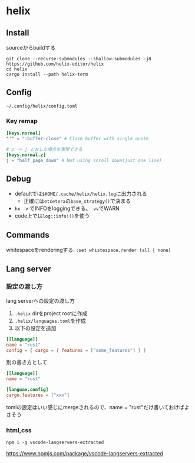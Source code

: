 # helix

## Install

sourceからbuildする
```shell
git clone --recurse-submodules --shallow-submodules -j8 https://github.com/helix-editor/helix
cd helix
cargo install --path helix-term
```

## Config

`~/.config/helix/config.toml`

### Key remap

```toml
[keys.normal]
"'" = ":buffer-close" # Close buffer with single quote

# z -> j とおした場合を表現できる
[keys.normal.z]
j = "half_page_down" # Not using scroll down(just one line)
```


## Debug

* defaultでは`$HOME/.cache/helix/helix.log`に出力される  
  * 正確には`etcetera`の`base_strategy()`で決まる
* `hx -v` でINFOをloggingできる。`-vv`でWARN
* code上では`log::info!()`を使う

## Commands

whitespaceをrenderingする. `:set whistespace.render (all | none)`


## Lang server

### 設定の渡し方

lang serverへの設定の渡し方

1. `.helix` dirをproject rootに作成
1. `.helix/languages.toml`を作成
1. 以下の設定を追加

```toml
[[language]]
name = "rust"
config = { cargo = { features = ["some_features"] } }
```

別の書き方として

```toml
[[language]]
name = "rust"

[languae.config]
cargo.features = ["xxx"]
```

tomlの設定はいい感じにmergeされるので、name = "rust"だけ書いておけばよさそう

### html,css

`npm i -g vscode-langservers-extracted`  

https://www.npmjs.com/package/vscode-langservers-extracted
